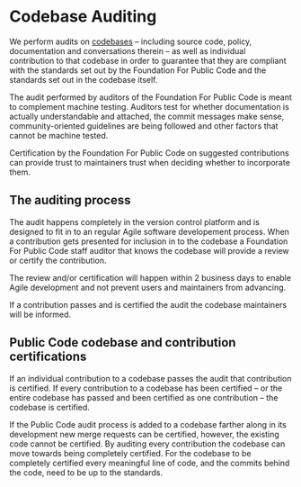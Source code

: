 # Codebase Auditing

We perform audits on [codebases](../../glossary/codebase.md) – including source code, policy, documentation and conversations therein – as well as individual contribution to that codebase in order to guarantee that they are compliant with the standards set out by the Foundation For Public Code and the standards set out in the codebase itself.

The audit performed by auditors of the Foundation For Public Code is meant to complement machine testing. Auditors test for whether documentation is actually understandable and attached, the commit messages make sense, community-oriented guidelines are being followed and other factors that cannot be machine tested.

Certification by the Foundation For Public Code on suggested contributions can provide trust to maintainers trust when deciding whether to incorporate them.

## The auditing process

The audit happens completely in the version control platform and is designed to fit in to an regular Agile software developement process. When a contribution gets presented for inclusion in to the codebase a Foundation For Public Code staff auditor that knows the codebase will provide a review or certify the contribution. 

The review and/or certification will happen within 2 business days to enable Agile development and not prevent users and maintainers from advancing.

If a contribution passes and is certified the audit the codebase maintainers will be informed.

## Public Code codebase and contribution certifications

If an individual contribution to a codebase passes the audit that contribution is certified. If every contribution to a codebase has been certified – or the entire codebase has passed and been certified as one contribution – the codebase is certified.

If the Public Code audit process is added to a codebase farther along in its development new merge requests can be certified, however, the existing code cannot be certified. By auditing every contribution the codebase can move towards being completely certified. For the codebase to be completely certified every meaningful line of code, and the commits behind the code, need to be up to the standards.
